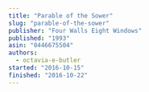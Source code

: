 ```yaml
---
title: "Parable of the Sower"
slug: "parable-of-the-sower"
publisher: "Four Walls Eight Windows"
published: "1993"
asin: "0446675504"
authors:
  - octavia-e-butler
started: "2016-10-15"
finished: "2016-10-22"
---
```

